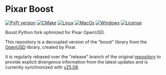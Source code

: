 # Pixar Boost

[![PyPi version](https://img.shields.io/pypi/v/pxr-boost.svg?logo=pypi&label=PyPI&logoColor=gold)](https://pypi.python.org/pypi/pxr-boost)
[![CMake](https://img.shields.io/badge/CMake-3.23...4.1-blue.svg?logo=CMake&logoColor=blue)](https://cmake.org)
[![Linux](https://github.com/untwine/pxr-boost/actions/workflows/linux.yml/badge.svg?branch=main)](https://github.com/untwine/pxr-boost/actions/workflows/linux.yml)
[![MacOs](https://github.com/untwine/pxr-boost/actions/workflows/macos.yml/badge.svg?branch=main)](https://github.com/untwine/pxr-boost/actions/workflows/macos.yml)
[![Windows](https://github.com/untwine/pxr-boost/actions/workflows/windows.yml/badge.svg?branch=main)](https://github.com/untwine/pxr-boost/actions/workflows/windows.yml)
[![License](https://img.shields.io/badge/License-TOST-yellow.svg)](https://github.com/untwine/pxr-boost/blob/main/LICENSE.txt)

Boost.Python fork optimized for Pixar OpenUSD.

This repository is a decoupled version of the "boost" library from the
[OpenUSD](https://graphics.pixar.com/usd/release/index.html) library, created
by Pixar.

It is regularly rebased over the "release" branch of the original
[repository](https://github.com/PixarAnimationStudios/OpenUSD) to provide
explicit divergence information from the latest updates and is currently
synchronized with
[v25.08](https://github.com/PixarAnimationStudios/OpenUSD/releases/tag/v25.08).
